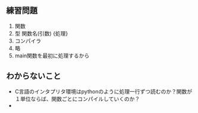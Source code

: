 ## 練習問題
1. 関数
2. 型 関数名(引数) {処理}
3. コンパイラ
4. 略
5. main関数を最初に処理するから

## わからないこと
- C言語のインタプリタ環境はpythonのように処理一行ずつ読むのか？関数が１単位ならば、関数ごとにコンパイルしていくのか？
- 